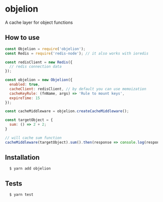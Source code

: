 # objelion

A cache layer for object functions

## How to use

```js
const Objelion = require('objelion');
const Redis = require('redis-node'); // it also works with ioredis

const redisClient = new Redis({
  // redis connection data
});

const objelion = new Objelion({
  enabled: true,
  cacheClient: redisClient, // by default you can use memoization
  cacheKeyRule: (fnName, args) => 'Rule to mount keys',
  expireTime: 15
});

const cacheMiddleware = objelion.createCacheMiddleware();

const targetObject = {
  sum: () => 2 + 2;
}

// will cache sum function
cacheMiddleware(targetObject).sum().then(response => console.log(response)) // 4

```

## Installation

```
  $ yarn add objelion
```

## Tests

```
  $ yarn test
```

